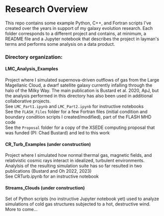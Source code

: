 # Research Overview

This repo contains some example Python, C++, and Fortran scripts I've created over the years in support of my galaxy evolution research. Each folder corresponds to a different project and contains, at minimum, a README file and a Jupyter notebook that describes the project in layman's terms and performs some analysis on a data product. 

### Directory organization:

  #### LMC_Analysis_Examples
  Project where I simulated supernova-driven outflows of gas from the Large Magellanic Cloud, a dwarf satellite galaxy currently infalling through the halo of the Milky Way. The main publication is Bustard et al. 2020, ApJ, but the analysis performed in this directory has also been used in additional collaborative projects. <br>
  See `LMC_Part1.ipynb` and `LMC_Part2.ipynb` for instructive notebooks <br>
  See the `FLASH_Files` folder for a few Fortran files (initial condition and boundary condition scripts I created/modified), part of the FLASH MHD code <br>
  See the `Proposal` folder for a copy of the XSEDE computing proposal that was funded (PI: Chad Bustard) and led to this work <br>
  
  #### CR_Turb_Examples (under construction)
  Project where I simulated how normal thermal gas, magnetic fields, and relativistic cosmic rays interact in idealized, turbulent environments. Analylsis of the resulting simulation suite has so far resulted in two publications (Bustard and Oh 2022, 2023) <br>
  See CRTurb.ipynb for an instructive notebook <br>
  
  #### Streams_Clouds (under construction)
  Set of Python scripts (no instructive Jupyter notebook yet) used to analyze simulations of cold gas structures subjected to a hot, destructive wind. More to come...
  
  
  
